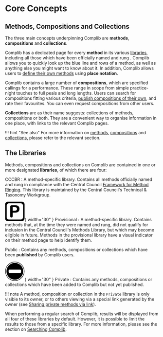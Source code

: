 # Core Concepts

## Methods, Compositions and Collections
The three main concepts underpinning Complib are **methods**, **compositions** and **collections**.

Complib has a dedicated page for every **method** in its various [libraries](#the-libraries), including all those which have been officially named and rung . Complib allows you to quickly look up the blue line and rows of a method, as well as anything else you might want to know about it. In addition, Complib allows users to [define their own methods](methods/adding_methods.md) using **place notation**.

Complib contains a large number of **compositions**, which are specified callings for a performance. These range in scope from simple practice-night touches to full peals and long lengths. Users can search for compositions fitting various criteria, [publish compositions of their own](compositions/adding_compositions.md), and rate their favourites. You can even request compositions from other users.

**Collections** are as their name suggests: collections of methods, compositions or both. They are a convenient way to organise information in one place, with links to the relevant Complib pages.

!!! hint "See also"
    For more information on [methods](methods/overview.md), [compositions](compositions/overview.md) and [collections](collections/overview.md), please refer to the relevant section.

## The Libraries
Methods, compositions and collections on Complib are contained in one or more designated **libraries**, of which there are four:

 CCCBR
 :  A method-specific library. Contains all methods officially named and rung in compliance with the Central Council [Framework for Method Ringing](https://framework.cccbr.org.uk/). This library is maintained by the Central Council's Technical & Taxonomy Workgroup.

![Provisional method icon](img/provisional.png){ width="30" } Provisional
:   A method-specific library. Contains methods that, at the time they were named and rung, did not qualify for inclusion in the Central Council's Methods Library, but which may become eligible in future. Methods in the provisional library have a visual indicator on their method page to help identify them.

Public
:   Contains any methods, compositions or collections which have been **published** by Complib users.

![Private method icon](img/noentry.png){ width="30" } Private 
:   Contains any methods, compositions or collections which have been added to Complib but not yet published.

!!! note
    A method, composition or collection in the ``Private`` library is only visible to its owner, or to others viewing via a special link generated by the owner (see [Sharing private methods via link](methods/adding_methods.md/#sharing-private-methods-via-link)).

When performing a regular search of Complib, results will be displayed from all four of these libraries by default. However, it is possible to limit the results to those from a specific library. For more information, please see the section on [Searching Complib](search/basic.md).